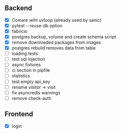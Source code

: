 ## Backend
- [x] Comare wiht uvloop (already used by sanic)
- [x] pytest --reuse-db option
- [x] fabricio
- [x] postgres backup, volume and create schema script
- [x] remove downloaded packages from images
- [x] postgres rebuild removes data from table
- [ ] loading tests
- [ ] test sql injection
- [ ] async fixtures
- [ ] ci section in pipfile
- [ ] statistics
- [ ] test empty api_key
- [ ] rename visitor -> visit
- [ ] fix asyncredis warnings
- [ ] remove check-auth

## Frontend
- [x] login
